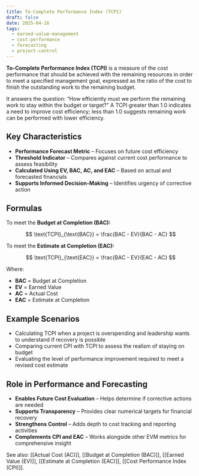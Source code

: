 ```yaml
---
title: To-Complete Performance Index (TCPI)
draft: false
date: 2025-04-16
tags:
  - earned-value-management
  - cost-performance
  - forecasting
  - project-control
---
```


**To-Complete Performance Index (TCPI)** is a measure of the cost performance that should be achieved with the remaining resources in order to meet a specified management goal, expressed as the ratio of the cost to finish the outstanding work to the remaining budget.

It answers the question: “How efficiently must we perform the remaining work to stay within the budget or target?” A TCPI greater than 1.0 indicates a need to improve cost efficiency; less than 1.0 suggests remaining work can be performed with lower efficiency.

## Key Characteristics

- **Performance Forecast Metric** – Focuses on future cost efficiency  
- **Threshold Indicator** – Compares against current cost performance to assess feasibility  
- **Calculated Using EV, BAC, AC, and EAC** – Based on actual and forecasted financials  
- **Supports Informed Decision-Making** – Identifies urgency of corrective action  

## Formulas

To meet the **Budget at Completion (BAC):**

$$
\text{TCPI}_{\text{BAC}} = \frac{BAC - EV}{BAC - AC}
$$

To meet the **Estimate at Completion (EAC):**

$$
\text{TCPI}_{\text{EAC}} = \frac{BAC - EV}{EAC - AC}
$$

Where:  
- **BAC** = Budget at Completion  
- **EV** = Earned Value  
- **AC** = Actual Cost  
- **EAC** = Estimate at Completion  

## Example Scenarios

- Calculating TCPI when a project is overspending and leadership wants to understand if recovery is possible  
- Comparing current CPI with TCPI to assess the realism of staying on budget  
- Evaluating the level of performance improvement required to meet a revised cost estimate  

## Role in Performance and Forecasting

- **Enables Future Cost Evaluation** – Helps determine if corrective actions are needed  
- **Supports Transparency** – Provides clear numerical targets for financial recovery  
- **Strengthens Control** – Adds depth to cost tracking and reporting activities  
- **Complements CPI and EAC** – Works alongside other EVM metrics for comprehensive insight  

See also: [[Actual Cost (AC)]], [[Budget at Completion (BAC)]], [[Earned Value (EV)]], [[Estimate at Completion (EAC)]], [[Cost Performance Index (CPI)]].
